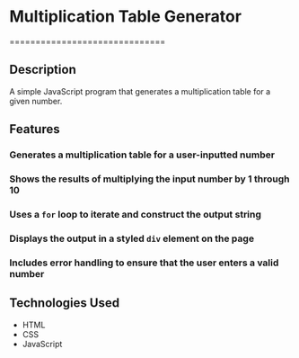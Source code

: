 # Multiplication Table Generator

==============================

## Description

A simple JavaScript program that generates a multiplication table for a given number.

## Features

### Generates a multiplication table for a user-inputted number

### Shows the results of multiplying the input number by 1 through 10

### Uses a `for` loop to iterate and construct the output string

### Displays the output in a styled `div` element on the page

### Includes error handling to ensure that the user enters a valid number

## Technologies Used

- HTML
- CSS
- JavaScript
